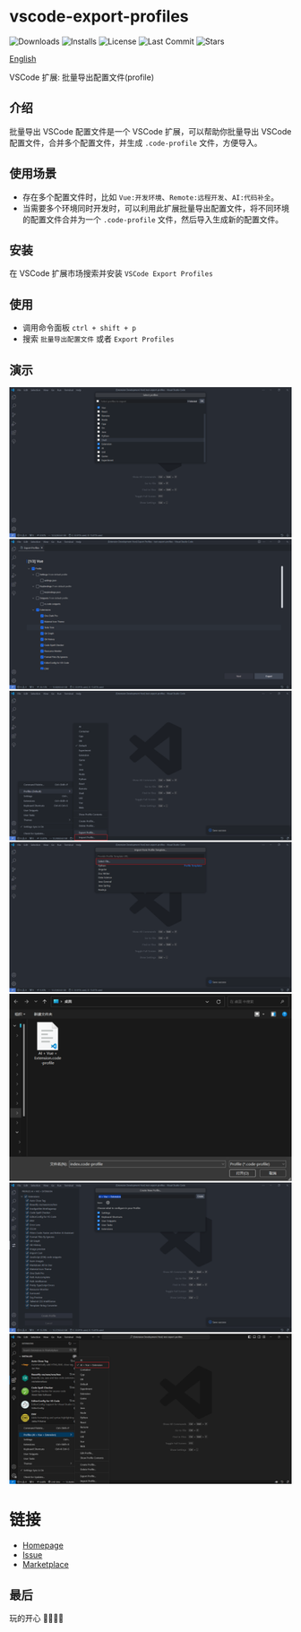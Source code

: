 # vscode-export-profiles

<p>
  <img alt="Downloads" src="https://img.shields.io/visual-studio-marketplace/d/xiaohuohumax.vscode-export-profiles">
  <img alt="Installs" src="https://img.shields.io/visual-studio-marketplace/i/xiaohuohumax.vscode-export-profiles">
  <img alt="License" src="https://img.shields.io/github/license/xiaohuohumax/vscode-export-profiles.svg"/>
  <img alt="Last Commit" src="https://img.shields.io/github/last-commit/xiaohuohumax/vscode-export-profiles.svg"/>
  <img alt="Stars" src="https://img.shields.io/github/stars/xiaohuohumax/vscode-export-profiles.svg"/>
</p>

[English](./README.md)

VSCode 扩展: 批量导出配置文件(profile)

## 介绍

批量导出 VSCode 配置文件是一个 VSCode 扩展，可以帮助你批量导出 VSCode 配置文件，合并多个配置文件，并生成 `.code-profile` 文件，方便导入。

## 使用场景

+ 存在多个配置文件时，比如 `Vue:开发环境`、`Remote:远程开发`、`AI:代码补全`。
+ 当需要多个环境同时开发时，可以利用此扩展批量导出配置文件，将不同环境的配置文件合并为一个 `.code-profile` 文件，然后导入生成新的配置文件。

## 安装

在 VSCode 扩展市场搜索并安装 `VSCode Export Profiles`

## 使用

+ 调用命令面板 `ctrl + shift + p`
+ 搜索 `批量导出配置文件` 或者 `Export Profiles`

## 演示

![select-profiles](/images/select-profiles.png)
![set-profiles](/images/set-profiles.png)
![import](/images/import.png)
![select-import](/images/select-import.png)
![choose-file](/images/choose-file.png)
![new-profiles](/images/new-profiles.png)
![result](/images/result.png)

# 链接

- [Homepage](https://github.com/xiaohuohumax/vscode-export-profiles#readme)
- [Issue](https://github.com/xiaohuohumax/vscode-export-profiles/issues)
- [Marketplace](https://marketplace.visualstudio.com/items?itemName=xiaohuohumax.vscode-export-profiles)

## 最后

玩的开心 🎉🎉🎉🎉
